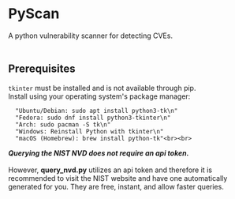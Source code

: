 # PyScan
A python vulnerability scanner for detecting CVEs.<br><br> 

## Prerequisites

`tkinter` must be installed and is not available through pip.  
Install using your operating system's package manager:<br>

	  "Ubuntu/Debian: sudo apt install python3-tk\n"
	  "Fedora: sudo dnf install python3-tkinter\n"
      "Arch: sudo pacman -S tk\n"
      "Windows: Reinstall Python with tkinter\n"
      "macOS (Homebrew): brew install python-tk"<br><br> 

***Querying the NIST NVD does not require an api token.***<br><br>
However, **query_nvd.py** utilizes an api token and therefore it is recommended to visit the NIST website and have one automatically generated for you. They are free, instant, and allow faster queries.
